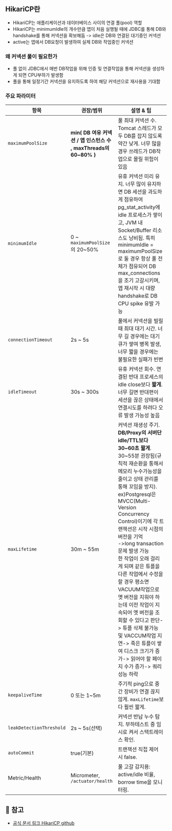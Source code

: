 ## HikariCP란

- HikariCP는 애플리케이션과 데이터베이스 사이의 연결 풀(pool) 역할
- HikariCP는 minimumIdle의 개수만큼 앱이 처음 실행될 때에 JDBC를 통해 DB와 handshake를 통해 커넥션을 확보해둠 -> idle은 DB와 연결된 대기중인 커넥션
- active는 앱에서 DB요청이 발생하여 실제 DB와 작업중인 커넥션

### 왜 커넥션 풀이 필요한가

- 풀 없이 JDBC에서 매번 DB작업을 위해 인증 및 연결작업을 통해 커넥션을 생성하게 되면 CPU부하가 발생함
- 풀을 통해 일정기간 커넥션을 유지하도록 하여 해당 커넥션으로 재사용을 기대함

### 주요 파라미터

| 항목                     | 권장/범위                                                        | 설명 & 팁                                                                                                                                                                                                                                                                                                                                                                                                                                                                                                                                                                                                           |
| ------------------------ | ---------------------------------------------------------------- | ------------------------------------------------------------------------------------------------------------------------------------------------------------------------------------------------------------------------------------------------------------------------------------------------------------------------------------------------------------------------------------------------------------------------------------------------------------------------------------------------------------------------------------------------------------------------------------------------------------------- |
| `maximumPoolSize`        | **min( DB 여유 커넥션 / 앱 인스턴스 수 , maxThreads의 60~80% )** | 풀 최대 커넥션 수. Tomcat 스레드가 모두 DB를 잡지 않도록 약간 낮게. 너무 많을 경우 쓰레드가 DB작업으로 몰릴 위험이 있음                                                                                                                                                                                                                                                                                                                                                                                                                                                                                             |
| `minimumIdle`            | 0 ~ `maximumPoolSize`의 20~50%                                   | 유휴 커넥션 미리 유지. 너무 많이 유지하면 DB 세션을 과도하게 점유하여 pg_stat_activity에 idle 프로세스가 쌓이고, JVM 내 Socket/Buffer 리소스도 낭비됨. 특히 minimumIdle = maximumPoolSize로 둘 경우 항상 풀 전체가 점유되어 DB max_connections을 조기 고갈시키며, 앱 재시작 시 대량 handshake로 DB CPU spike 유발 가능                                                                                                                                                                                                                                                                                              |
| `connectionTimeout`      | 2s ~ 5s                                                          | 풀에서 커넥션을 빌릴 때 최대 대기 시간. 너무 길 경우에는 대기 큐가 쌓여 병목 발생, 너무 짧을 경우에는 불필요한 실패가 빈번                                                                                                                                                                                                                                                                                                                                                                                                                                                                                          |
| `idleTimeout`            | 30s ~ 300s                                                       | 유휴 커넥션 회수. 연결된 반대 프로세스의 idle close보다 **짧게**. 너무 길면 반대편이 세션을 끊은 상태에서 연결시도를 하려다 오류 발생 가능성 높음                                                                                                                                                                                                                                                                                                                                                                                                                                                                   |
| `maxLifetime`            | 30m ~ 55m                                                        | 커넥션 재생성 주기. **DB/Proxy의 서버단 idle/TTL보다 30~60초 짧게**. 30~55분 권장됨(규칙적 재순환을 통해서 메모리 누수가능성을 줄이고 상태 관리를 통해 꼬임을 방지).<br>ex)Postgresql은 MVCC(Multi-Version Concurrency Control)이기에 각 트랜잭션은 시작 시점의 버전을 기억<br>->long transaction문제 발생 가능<br>한 작업이 오래 걸리게 되며 같은 튜플을 다른 작업에서 수정을 할 경우 평소면 VACUUM작업으로 옛 버전을 지워야 하는데 이전 작업이 지속되어 옛 버전을 조회할 수 있다고 판단-> 튜플 삭제 불가능 및 VACCUM작업 지연-> 죽은 튜플이 쌓여 디스크 크기가 증가-> 읽어야 할 페이지 수가 증가-> 쿼리 성능 하락 |
| `keepaliveTime`          | 0 또는 1~5m                                                      | 주기적 ping으로 중간 장비가 연결 끊지 않게. `maxLifetime`보다 훨씬 짧게.                                                                                                                                                                                                                                                                                                                                                                                                                                                                                                                                            |
| `leakDetectionThreshold` | 2s ~ 5s(선택)                                                    | 커넥션 반납 누수 탐지. 부하테스트 중 임시로 켜서 스택트레이스 확인.                                                                                                                                                                                                                                                                                                                                                                                                                                                                                                                                                 |
| `autoCommit`             | true(기본)                                                       | 트랜잭션 직접 제어 시 false.                                                                                                                                                                                                                                                                                                                                                                                                                                                                                                                                                                                        |
| Metric/Health            | Micrometer, `/actuator/health`                                   | 풀 고갈 감지용: active/idle 비율, borrow time을 모니터링.                                                                                                                                                                                                                                                                                                                                                                                                                                                                                                                                                           |

## 🔗 참고

- [공식 문서 링크 HikariCP github](https://github.com/brettwooldridge/HikariCP/blob/dev/README.md#artifacts)

